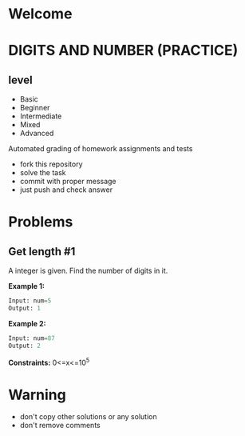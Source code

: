 # Welcome 
# DIGITS AND NUMBER (PRACTICE)
## level
- Basic
- Beginner
- Intermediate
- Mixed
- Advanced


Automated grading of homework assignments and tests
- fork this repository
- solve the task 
- commit with proper message
- just push and check answer
# Problems
## Get length #1

  A integer is given. Find the number of digits in it.

**Example 1:**

```Python
Input: num=5
Output: 1

```

**Example 2:**

```Python
Input: num=87
Output: 2

```
**Constraints:**
0<=x<=10<sup>5</sup>


# Warning
- don't copy other solutions or any solution
- don't remove comments
